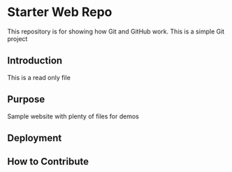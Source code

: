 # Starter Web Repo

This repository is for showing how Git and GitHub work. This is a simple Git project

## Introduction

This is a read only file

## Purpose

Sample website with plenty of files for demos

## Deployment

## How to Contribute